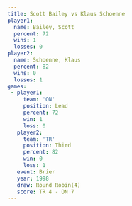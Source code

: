 ```yaml
---
title: Scott Bailey vs Klaus Schoenne
player1:               
  name: Bailey, Scott  
  percent: 72          
  wins: 1              
  losses: 0            
player2:               
  name: Schoenne, Klaus
  percent: 82          
  wins: 0              
  losses: 1            
games:
 - player1:        
     team: 'ON'    
     position: Lead
     percent: 72   
     win: 1        
     loss: 0       
   player2:         
     team: 'TR'     
     position: Third
     percent: 82    
     win: 0         
     loss: 1        
   event: Brier        
   year: 1998          
   draw: Round Robin(4)
   score: TR 4 - ON 7  
---
```

